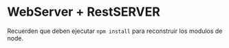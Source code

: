 # WebServer + RestSERVER


Recuerden que deben ejecutar
```npm install```
para reconstruir los modulos de node.
